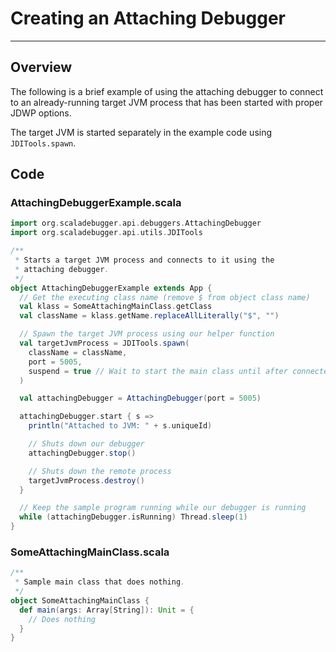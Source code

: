 # Creating an Attaching Debugger

---

## Overview

The following is a brief example of using the attaching debugger to connect
to an already-running target JVM process that has been started with proper
JDWP options.

The target JVM is started separately in the example code using
`JDITools.spawn`.

## Code

### AttachingDebuggerExample.scala

```scala
import org.scaladebugger.api.debuggers.AttachingDebugger
import org.scaladebugger.api.utils.JDITools

/**
 * Starts a target JVM process and connects to it using the
 * attaching debugger.
 */
object AttachingDebuggerExample extends App {
  // Get the executing class name (remove $ from object class name)
  val klass = SomeAttachingMainClass.getClass
  val className = klass.getName.replaceAllLiterally("$", "")

  // Spawn the target JVM process using our helper function
  val targetJvmProcess = JDITools.spawn(
    className = className,
    port = 5005,
    suspend = true // Wait to start the main class until after connected
  )

  val attachingDebugger = AttachingDebugger(port = 5005)

  attachingDebugger.start { s =>
    println("Attached to JVM: " + s.uniqueId)

    // Shuts down our debugger
    attachingDebugger.stop()

    // Shuts down the remote process
    targetJvmProcess.destroy()
  }

  // Keep the sample program running while our debugger is running
  while (attachingDebugger.isRunning) Thread.sleep(1)
}
```

### SomeAttachingMainClass.scala

```scala
/**
 * Sample main class that does nothing.
 */
object SomeAttachingMainClass {
  def main(args: Array[String]): Unit = {
    // Does nothing
  }
}
```

